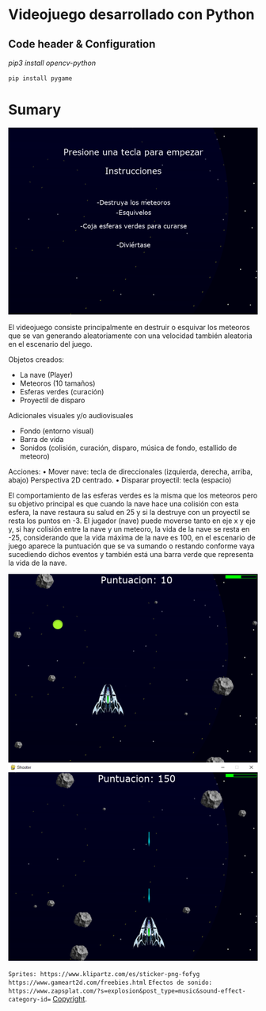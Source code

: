 # Videojuego desarrollado con Python
## Code header & Configuration
_pip3 install opencv-python_
```
pip install pygame
```
# Sumary

![](https://github.com/juanmijael-salazar/videojuego_python/blob/main/screenshots/shooter2.png)

El videojuego consiste principalmente en destruir o esquivar los meteoros que se van generando
aleatoriamente con una velocidad también aleatoria en el escenario del juego.

Objetos creados:
* La nave (Player)
* Meteoros (10 tamaños)
* Esferas verdes (curación)
* Proyectil de disparo

Adicionales visuales y/o audiovisuales
* Fondo (entorno visual)
* Barra de vida
* Sonidos (colisión, curación, disparo, música de fondo, estallido de meteoro)

Acciones:
• Mover nave: tecla de direccionales (izquierda, derecha, arriba, abajo) Perspectiva 2D centrado.
• Disparar proyectil: tecla (espacio)

El comportamiento de las esferas verdes es la misma que los meteoros pero su objetivo principal
es que cuando la nave hace una colisión con esta esfera, la nave restaura su salud en 25 y si la
destruye con un proyectil se resta los puntos en -3.
El jugador (nave) puede moverse tanto en eje x y eje y, si hay colisión entre la nave y un
meteoro, la vida de la nave se resta en -25, considerando que la vida máxima de la nave es 100,
en el escenario de juego aparece la puntuación que se va sumando o restando conforme vaya
sucediendo dichos eventos y también está una barra verde que representa la vida de la nave.

![](https://github.com/juanmijael-salazar/videojuego_python/blob/main/screenshots/shooter3.png)
![](https://github.com/juanmijael-salazar/videojuego_python/blob/main/screenshots/shooter1.png)

`
Sprites: https://www.klipartz.com/es/sticker-png-fofyg
https://www.gameart2d.com/freebies.html
`
`
Efectos de sonido:
https://www.zapsplat.com/?s=explosion&post_type=music&sound-effect-category-id=
`
[Copyright](https://github.com/juanmijael-salazar/videojuego_python).
